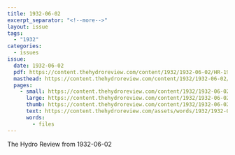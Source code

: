 ```yaml
---
title: 1932-06-02
excerpt_separator: "<!--more-->"
layout: issue
tags:
  - "1932"
categories:
  - issues
issue:
  date: 1932-06-02
  pdf: https://content.thehydroreview.com/content/1932/1932-06-02/HR-1932-06-02.pdf
  masthead: https://content.thehydroreview.com/content/1932/1932-06-02/masthead/HR-1932-06-02.jpg
  pages:
    - small: https://content.thehydroreview.com/content/1932/1932-06-02/small/HR-1932-06-02-01.jpg
      large: https://content.thehydroreview.com/content/1932/1932-06-02/large/HR-1932-06-02-01.jpg
      thumb: https://content.thehydroreview.com/content/1932/1932-06-02/thumbnails/HR-1932-06-02-01.jpg
      text: https://content.thehydroreview.com/assets/words/1932/1932-06-02/HR-1932-06-02-01.txt
      words:
        - files
---
```


The Hydro Review from 1932-06-02

<!--more-->

